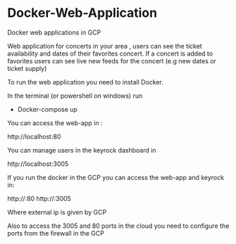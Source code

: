 # Docker-Web-Application
Docker web applications in GCP 

Web application for concerts in your area , users can see the ticket availability and dates of their favorites concert. 
If a concert is added to favorites users can see live new feeds for the concert (e.g new dates or ticket supply)

To run the web application you need to install Docker.

In the terminal (or powershell on windows) run

- Docker-compose up 

You can access the web-app in :

http://localhost:80

You can manage users in the keyrock dashboard in 

http://localhost:3005


If you run the docker in the GCP you can access the web-app and keyrock in:

http://<EXTERNAL-IP>:80
http://<EXTERNAL-IP>:3005
  
Where external ip is given by GCP

Also to access the 3005 and 80 ports in the cloud you need to configure the ports from the firewall in the GCP
